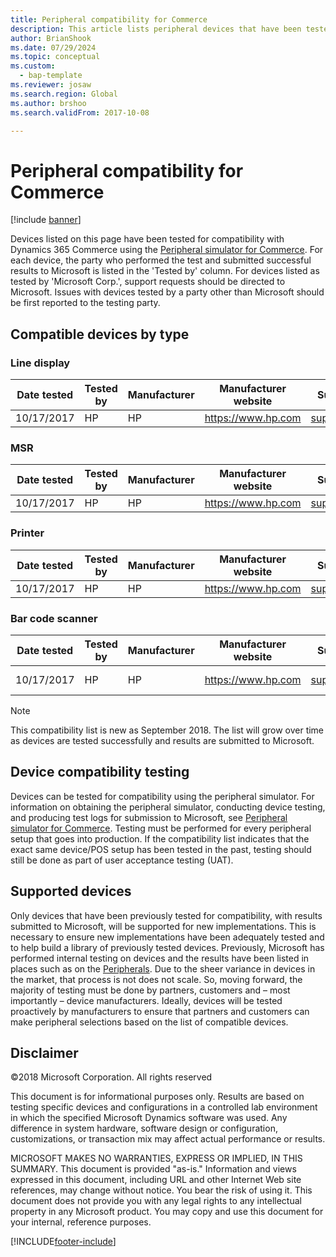 ```yaml
---
title: Peripheral compatibility for Commerce 
description: This article lists peripheral devices that have been tested for compatibility with Dynamics 365 Commerce.
author: BrianShook
ms.date: 07/29/2024
ms.topic: conceptual
ms.custom: 
  - bap-template
ms.reviewer: josaw
ms.search.region: Global
ms.author: brshoo
ms.search.validFrom: 2017-10-08

---
```


# Peripheral compatibility for Commerce

[!include [banner](../../finance/includes/banner.md)]

Devices listed on this page have been tested for compatibility with Dynamics 365 Commerce using the [Peripheral simulator for Commerce](retail-peripheral-simulator.md). For each device, the party who performed the test and submitted successful results to Microsoft is listed in the 'Tested by' column. For devices listed as tested by 'Microsoft Corp.', support requests should be directed to Microsoft. Issues with devices tested by a party other than Microsoft should be first reported to the testing party.

## Compatible devices by type

### Line display

| Date tested | Tested by | Manufacturer | Manufacturer website | Support email | Support telephone | Model name | Driver name | Driver version | Firmware version | Driver type | Connection | Driver download link |
|---|---|---|---|---|---|---|---|---|---|---|---|---|
| 10/17/2017 | HP | HP | https://www.hp.com | support@hp.com | | HPTD620Display | HPTD620Display | 6.6.5.6 | 1.02.11 | OPOS | USB | https://www.hp.com |

### MSR

| Date tested | Tested by | Manufacturer | Manufacturer website | Support email | Support telephone | Model name | Driver name | Driver version | Firmware version | Driver type | Connection | Driver download link |
|---|---|---|---|---|---|---|---|---|---|---|---|---|
| 10/17/2017 | HP | HP | https://www.hp.com | support@hp.com | | HPSinglenoSRDMSR | HPSinglenoSRDMSR | 3.29 | 5.37 | OPOS | USB | https://www.hp.com |

### Printer

| Date tested | Tested by | Manufacturer | Manufacturer website | Support email | Support telephone | Model name | Driver name | Driver version | Firmware version | Driver type | Connection | Driver download link |
|---|---|---|---|---|---|---|---|---|---|---|---|---|
| 10/17/2017 | HP | HP | https://www.hp.com | support@hp.com | | H300 | H300 | 1.14.1.19 | 1.61B | OPOS | USB | https://www.hp.com |

### Bar code scanner

| Date tested | Tested by | Manufacturer | Manufacturer website | Support email | Support telephone | Model name | Driver name | Driver version | Firmware version | Driver type | Connection | Driver download link |
|---|---|---|---|---|---|---|---|---|---|---|---|---|
| 10/17/2017 | HP | HP | https://www.hp.com | support@hp.com | | N3680-HP | N3680-HP | 1.14.0.5 | DX000010BAA | OPOS | USB | https://www.hp.com |

> [!NOTE]
> This compatibility list is new as September 2018. The list will grow over time as devices are tested successfully and results are submitted to Microsoft.

## Device compatibility testing

Devices can be tested for compatibility using the peripheral simulator. For information on obtaining the peripheral simulator, conducting device testing, and producing test logs for submission to Microsoft, see [Peripheral simulator for Commerce](retail-peripheral-simulator.md). Testing must be performed for every peripheral setup that goes into production. If the compatibility list indicates that the exact same device/POS setup has been tested in the past, testing should still be done as part of user acceptance testing (UAT).

## Supported devices

Only devices that have been previously tested for compatibility, with results submitted to Microsoft, will be supported for new implementations. This is necessary to ensure new implementations have been adequately tested and to help build a library of previously tested devices. Previously, Microsoft has performed internal testing on devices and the results have been listed in places such as on the [Peripherals](../retail-peripherals-overview.md). Due to the sheer variance in devices in the market, that process is not does not scale. So, moving forward, the majority of testing must be done by partners, customers and – most importantly – device manufacturers. Ideally, devices will be tested proactively by manufacturers to ensure that partners and customers can make peripheral selections based on the list of compatible devices.

## Disclaimer

©2018 Microsoft Corporation. All rights reserved

This document is for informational purposes only. Results are based on testing specific devices and configurations in a controlled lab environment in which the specified Microsoft Dynamics software was used. Any difference in system hardware, software design or configuration, customizations, or transaction mix may affect actual performance or results.

MICROSOFT MAKES NO WARRANTIES, EXPRESS OR IMPLIED, IN THIS SUMMARY. This document is provided "as-is." Information and views expressed in this document, including URL and other Internet Web site references, may change without notice. You bear the risk of using it. This document does not provide you with any legal rights to any intellectual property in any Microsoft product. You may copy and use this document for your internal, reference purposes.


[!INCLUDE[footer-include](../../includes/footer-banner.md)]
